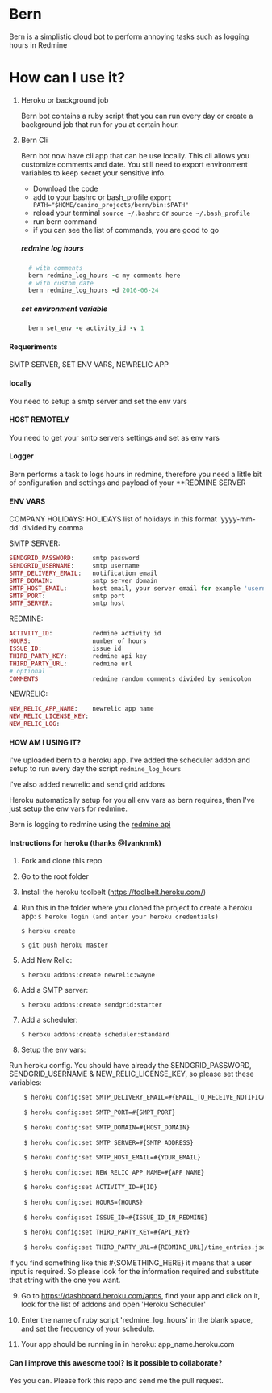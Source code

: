 # Bern
Bern is a simplistic cloud bot to perform annoying tasks such as logging hours in Redmine

# How can I use it?
 1. Heroku or background job

    Bern bot contains a ruby script that you can run every day or create a
background job that run for you at certain hour.

 2. Bern Cli

    Bern bot now have cli app that can be use locally. This cli allows you
    customize comments and date. You still need to export environment variables
    to keep secret your sensitive info.

    * Download the code
    * add to your bashrc or bash_profile 
      `export PATH="$HOME/canino_projects/bern/bin:$PATH"`
    * reload your terminal `source ~/.bashrc` or `source ~/.bash_profile`
    * run bern command
    * if you can see the list of commands, you are good to go
    
    ##### redmine log hours
    ```ruby
      # with comments
      bern redmine_log_hours -c my comments here
      # with custom date
      bern redmine_log_hours -d 2016-06-24
    ```

    ##### set environment variable
    ```ruby
      bern set_env -e activity_id -v 1
    ```
#### Requeriments

  SMTP SERVER, SET ENV VARS, NEWRELIC APP

#### locally

You need to setup a smtp server and set the env vars

#### HOST REMOTELY

You need to get your smtp servers settings and set as env vars

#### Logger

Bern performs a task to logs hours in redmine, therefore you need a little bit of
configuration and settings and payload of your **REDMINE SERVER

#### ENV VARS

  COMPANY HOLIDAYS:
  HOLIDAYS               list of holidays in this format 'yyyy-mm-dd' divided by comma


  SMTP SERVER:
  ```ruby
  SENDGRID_PASSWORD:     smtp password
  SENDGRID_USERNAME:     smtp username
  SMTP_DELIVERY_EMAIL:   notification email
  SMTP_DOMAIN:           smtp server domain
  SMTP_HOST_EMAIL:       host email, your server email for example 'username@bern.heroku.com'
  SMTP_PORT:             smtp port
  SMTP_SERVER:           smtp host
  ```

  REDMINE:
  ```ruby
  ACTIVITY_ID:           redmine activity id
  HOURS:                 number of hours
  ISSUE_ID:              issue id
  THIRD_PARTY_KEY:       redmine api key
  THIRD_PARTY_URL:       redmine url
  # optional
  COMMENTS               redmine random comments divided by semicolon
  ```
  NEWRELIC:
  ```ruby
  NEW_RELIC_APP_NAME:    newrelic app name
  NEW_RELIC_LICENSE_KEY:
  NEW_RELIC_LOG:
  ```

#### HOW AM I USING IT?

I've uploaded bern to a heroku app. I've added the scheduler addon and setup to
run every day the script `redmine_log_hours`

I've also added newrelic and send grid addons

Heroku automatically setup for you all env vars as bern requires, then I've
just setup the env vars for redmine.

Bern is logging to redmine using the [redmine api](http://www.redmine.org/projects/redmine/wiki/Rest_api)

#### Instructions for heroku (thanks @Ivanknmk)

1.  Fork and clone this repo
2.  Go to the root folder
3.  Install the heroku toolbelt (https://toolbelt.heroku.com/)
4.  Run this in the folder where you cloned the project to create a heroku app:
      `$ heroku login (and enter your heroku credentials)`

      `$ heroku create`
      
      `$ git push heroku master`
      
5.  Add New Relic:

      `$ heroku addons:create newrelic:wayne`

6.  Add a SMTP server:

      `$ heroku addons:create sendgrid:starter`

7.  Add a scheduler:

      `$ heroku addons:create scheduler:standard`

8.  Setup the env vars:

  Run heroku config. You should have already the SENDGRID_PASSWORD, SENDGRID_USERNAME & NEW_RELIC_LICENSE_KEY, so please set these variables:

  ```bash
      $ heroku config:set SMTP_DELIVERY_EMAIL=#{EMAIL_TO_RECEIVE_NOTIFICATIONS}
      
      $ heroku config:set SMTP_PORT=#{SMPT_PORT}
      
      $ heroku config:set SMTP_DOMAIN=#{HOST_DOMAIN}
      
      $ heroku config:set SMTP_SERVER=#{SMTP_ADDRESS}
      
      $ heroku config:set SMTP_HOST_EMAIL=#{YOUR_EMAIL}
      
      $ heroku config:set NEW_RELIC_APP_NAME=#{APP_NAME}

      $ heroku config:set ACTIVITY_ID=#{ID}
      
      $ heroku config:set HOURS={HOURS}
      
      $ heroku config:set ISSUE_ID=#{ISSUE_ID_IN_REDMINE}
      
      $ heroku config:set THIRD_PARTY_KEY=#{API_KEY}
      
      $ heroku config:set THIRD_PARTY_URL=#{REDMINE_URL}/time_entries.json
  ```

  If you find something like this #{SOMETHING_HERE} it means that a user input is required.
  So please look for the information required and substitute that string with the one you want.
    
9.  Go to https://dashboard.heroku.com/apps, find your app and click on it, look for the list of addons and open 'Heroku Scheduler'

10. Enter the name of ruby script 'redmine_log_hours' in the blank space, and set the frequency of your schedule.

11. Your app should be running in in heroku: app_name.heroku.com

#### Can I improve this awesome tool? Is it possible to collaborate?

Yes you can. Please fork this repo and send me the pull request.



